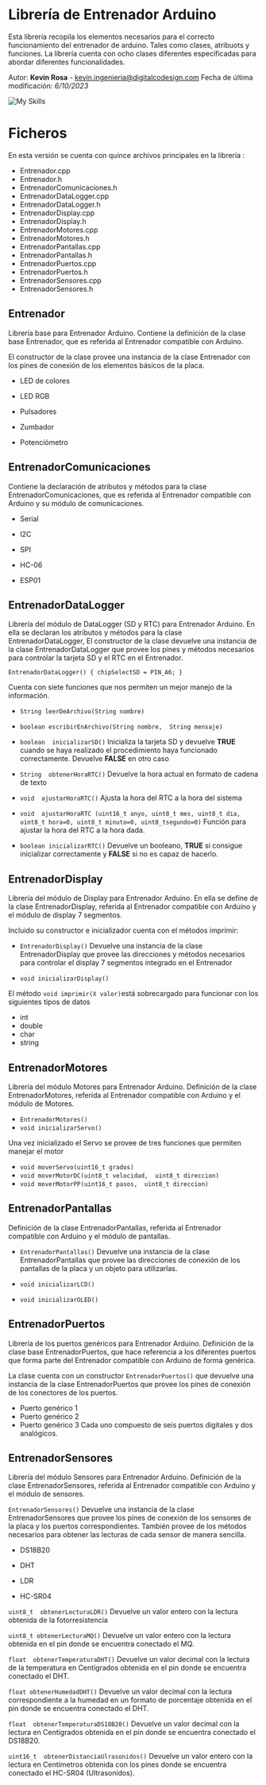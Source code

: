 # Librería de Entrenador Arduino

Esta librería recopila los elementos necesarios para el correcto funcionamiento del entrenador de arduino. Tales como clases, atribuots y funciones. La librería cuenta con ocho clases diferentes especificadas para abordar diferentes funcionalidades.   

Autor: **Kevin Rosa** - kevin.ingenieria@digitalcodesign.com
Fecha de última modificación: *6/10/2023*

![My Skills](https://skills.thijs.gg/icons?i=c,cpp,github&theme=light)

# Ficheros

En esta versión se cuenta con quince archivos principales en la librería : 
- Entrenador.cpp
- Entrenador.h
- EntrenadorComunicaciones.h
- EntrenadorDataLogger.cpp
- EntrenadorDataLogger.h
- EntrenadorDisplay.cpp
- EntrenadorDisplay.h
- EntrenadorMotores.cpp
- EntrenadorMotores.h
- EntrenadorPantallas.cpp
- EntrenadorPantallas.h
- EntrenadorPuertos.cpp
- EntrenadorPuertos.h
- EntrenadorSensores.cpp
- EntrenadorSensores.h

## Entrenador

Librería base para Entrenador Arduino. Contiene la definición de la clase base Entrenador, que es referida al Entrenador compatible con Arduino.

El constructor de la clase provee una instancia de la clase Entrenador con los pines de conexión de los elementos básicos de la placa.
* LED de colores

* LED RGB

* Pulsadores

*  Zumbador

*  Potenciómetro

## EntrenadorComunicaciones

Contiene la declaración de atributos y métodos para la clase EntrenadorComunicaciones, que es referida al Entrenador compatible con Arduino y su módulo de comunicaciones.
* Serial

* I2C

* SPI

* HC-06

* ESP01

## EntrenadorDataLogger

Librería del módulo de DataLogger (SD y RTC) para Entrenador Arduino. En ella se declaran los atributos y métodos para la clase EntrenadorDataLogger,
El constructor de la clase devuelve una instancia de la clase EntrenadorDataLogger que provee los pines y métodos necesarios para controlar la tarjeta SD y el RTC en el Entrenador.

``EntrenadorDataLogger() {
	chipSelectSD = PIN_A6;
}``

Cuenta con siete funciones que nos permiten un mejor manejo de la información.
* `` String leerDeArchivo(String nombre) ``
* `` boolean escribirEnArchivo(String nombre,  String mensaje) ``
* `` boolean  inicializarSD() ``
Inicializa la tarjeta SD y devuelve **TRUE** cuando se haya realizado el procedimiento haya funcionado correctamente. Devuelve **FALSE** en otro caso  

* `` String  obtenerHoraRTC() ``
Devuelve la hora actual en formato de cadena de texto

* `` void  ajustarHoraRTC() ``
Ajusta la hora del RTC a la hora del sistema

* `` void  ajustarHoraRTC (uint16_t anyo, uint8_t mes, uint8_t dia, uint8_t hora=0, uint8_t minuto=0, uint8_tsegundo=0) ``
Función para ajustar la hora del RTC a la hora dada.

* `` boolean inicializarRTC() ``
Devuelve un booleano, **TRUE** si consigue inicializar correctamente y **FALSE** si no es capaz de hacerlo.
 

## EntrenadorDisplay

Librería del módulo de Display para Entrenador Arduino. En ella se define de la clase EntrenadorDisplay, referida al Entrenador compatible con Arduino y el módulo de display 7 segmentos.

Incluido su constructor e inicializador cuenta con el métodos imprimir:
* `` EntrenadorDisplay() ``
Devuelve una instancia de la clase EntrenadorDisplay que provee las direcciones y métodos necesarios para controlar el display 7 segmentos integrado en el Entrenador

* `` void inicializarDisplay() ``

El método `` void imprimir(X valor) ``está sobrecargado para funcionar con los siguientes tipos de datos
* int
* double
* char
* string



## EntrenadorMotores

Librería del módulo Motores para Entrenador Arduino. Definición de la clase EntrenadorMotores, referida al Entrenador compatible con Arduino y el módulo de Motores.
* `` EntrenadorMotores() ``
* `` void inicializarServo() ``

Una vez inicializado el Servo se provee de tres funciones que permiten manejar el motor
* `` void moverServo(uint16_t grados) ``
* `` void moverMotorDC(uint8_t velocidad,  uint8_t direccion) ``
* `` void moverMotorPP(uint16_t pasos,  uint8_t direccion) ``


## EntrenadorPantallas

Definición de la clase EntrenadorPantallas, referida al Entrenador compatible con Arduino y el módulo de pantallas.
* `` EntrenadorPantallas() ``
Devuelve una instancia de la clase EntrenadorPantallas que provee las direcciones de conexión de los pantallas de la placa y un objeto para utilizarlas.

* `` void inicializarLCD() ``
* `` void inicializarOLED() ``

## EntrenadorPuertos

Librería de los puertos genéricos para Entrenador Arduino. Definición de la clase base EntrenadorPuertos, que hace referencia a los diferentes puertos que forma parte del Entrenador compatible con Arduino de forma genérica.

La clase cuenta con un constructor ``EntrenadorPuertos()`` que devuelve una instancia de la clase EntrenadorPuertos que provee los pines de conexión de los conectores de los puertos.
*  Puerto genérico 1
*  Puerto genérico 2
*  Puerto genérico 3
Cada uno compuesto de seis puertos digitales y dos analógicos.

## EntrenadorSensores

Librería del módulo Sensores para Entrenador Arduino. Definición de la clase EntrenadorSensores, referida al Entrenador compatible con Arduino y el módulo de sensores.

``EntrenadorSensores()``
 Devuelve una instancia de la clase EntrenadorSensores que provee los pines de conexión de los sensores de la placa y los puertos correspondientes. También provee de los métodos necesarios para obtener las lecturas de cada sensor de manera sencilla.
*  DS18B20

*  DHT

*  LDR

*  HC-SR04

``uint8_t  obtenerLecturaLDR()``
Devuelve un valor entero con la lectura obtenida de la fotorresistencia

``uint8_t obtenerLecturaMQ()``
Devuelve un valor entero con la lectura obtenida en el pin donde se encuentra conectado el MQ.
  
``float  obtenerTemperaturaDHT()``
  Devuelve un valor decimal con la lectura de la temperatura en Centígrados obtenida en el pin donde se encuentra conectado el DHT.

``float obtenerHumedadDHT()``
Devuelve un valor decimal con la lectura correspondiente a la humedad en un formato de porcentaje obtenida en el pin donde se encuentra conectado el DHT.
  

``float  obtenerTemperaturaDS18B20()``
Devuelve un valor decimal con la lectura en Centígrados obtenida en el pin donde se encuentra conectado el DS18B20.

``uint16_t  obtenerDistanciaUlrasonidos()``
Devuelve un valor entero con la lectura en Centímetros obtenida con los pines donde se encuentra conectado el HC-SR04 (Ultrasonidos).